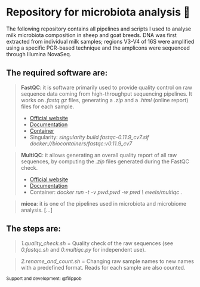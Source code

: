 # Repository for microbiota analysis 🦠
The following repository contains all pipelines and scripts I used to analyse milk microbiota composition in sheep and goat breeds. DNA was first extracted from individual milk samples; regions V3-V4 of 16S were amplified using a specific PCR-based technique and the amplicons were sequenced through Illumina NovaSeq.


## The required software are:
> **FastQC**: it is software primarily used to provide quality control on raw sequence data coming from high-throughput sequencing pipelines. It works on _.fastq.gz_ files, generating a _.zip_ and a _.html_ (online report) files for each sample.
> - [Official website](https://www.bioinformatics.babraham.ac.uk/projects/fastqc/)
> - [Documentation](https://raw.githubusercontent.com/s-andrews/FastQC/master/INSTALL.txt)
> - [Container](https://hub.docker.com/r/biocontainers/fastqc)
> - Singularity: _singularity build fastqc-0.11.9_cv7.sif docker://biocontainers/fastqc:v0.11.9_cv7_

> **MultiQC**: it allows generating an overall quality report of all raw sequences, by computing the _.zip_ files generated during the FastQC check.
> - [Official website](https://multiqc.info/)
> - [Documentation](https://multiqc.info/docs/)
> - Container: _docker run -t -v pwd:pwd -w pwd \ ewels/multiqc ._

> **micca**: it is one of the pipelines used in microbiota and microbiome analysis. 
> [...]

## The steps are:
> _1.quality_check.sh_  =  Quality check of the raw sequences (see _0.fastqc.sh_ and _0.multiqc.py_ for independent use).

> _2.rename_and_count.sh_  =  Changing raw sample names to new names with a predefined format. Reads for each sample are also counted. 



<sub>Support and development: @filippob<sub>
